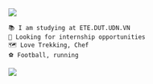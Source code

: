 
<img src="https://readme-typing-svg.herokuapp.com/?font=Righteous&size=35&center=true&vCenter=true&width=1000&height=70&duration=3000&lines=Hi+There!+👋;+I'm+Ba+Thanh;Electronics+and+Telecommunications+Engineering;" />

```
📚 I am studying at ETE.DUT.UDN.VN
🔧 Looking for internship opportunities 
🗺 Love Trekking, Chef 
️⚽ Football, running
```
<a href="https://github.com/bathanh0309/ADC_Modulator_Design">
  <img align="center" src="https://github-readme-stats.anuraghazra1.vercel.app/api/pin/?username=vietnh1009&repo=ADC+Modulator+Design&theme=radical" />
</a>    
